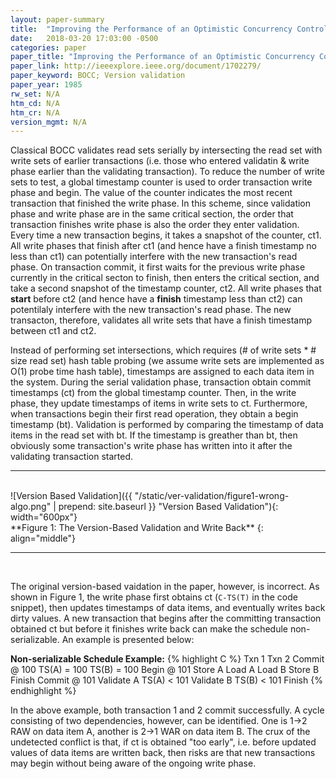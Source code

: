 ```yaml
---
layout: paper-summary
title:  "Improving the Performance of an Optimistic Concurrency Control Algorithm Through Timestamps and Versions"
date:   2018-03-20 17:03:00 -0500
categories: paper
paper_title: "Improving the Performance of an Optimistic Concurrency Control Algorithm Through Timestamps and Versions"
paper_link: http://ieeexplore.ieee.org/document/1702279/
paper_keyword: BOCC; Version validation
paper_year: 1985
rw_set: N/A
htm_cd: N/A
htm_cr: N/A
version_mgmt: N/A
---
```


Classical BOCC validates read sets serially by intersecting the read set with write sets of earlier transactions
(i.e. those who entered validatin & write phase earlier than the validating transaction). To reduce the number
of write sets to test, a global timestamp counter is used to order transaction write phase and begin. 
The value of the counter indicates the most recent transaction that finished the write phase.
In this scheme, since validation phase and write phase are in the same critical section, the order
that transaction finishes write phase is also the order they enter validation.
Every time a new transaction begins, it takes a snapshot of the counter, ct1. All
write phases that finish after ct1 (and hence have a finish timestamp no less than ct1) can potentially interfere with the 
new transaction's read phase. On transaction commit, it first waits for the previous write phase currently in the critical 
secton to finish, then enters the critical section, and take a second snapshot of the timestamp counter, ct2. 
All write phases that **start** before ct2 (and hence have a **finish** timestamp less than ct2) can potentilaly
interfere with the new transaction's read phase. The new transacton, therefore, validates all write sets that have 
a finish timestamp between ct1 and ct2.

Instead of performing set intersections, which requires (# of write sets * # size read set) hash table probing (we assume
write sets are implemented as O(1) probe time hash table), timestamps are assigned to each data item in the system. 
During the serial validation phase, transaction obtain commit timestamps (ct) from the global timestamp counter.
Then, in the write phase, they update timestamps of items in write sets to ct. Furthermore,
when transactions begin their first read operation, they obtain a begin timestamp (bt). Validation is
performed by comparing the timestamp of data items in the read set with bt. If the timestamp is greather than bt,
then obviously some transaction's write phase has written into it after the validating transaction started. 

<hr />
<br />
![Version Based Validation]({{ "/static/ver-validation/figure1-wrong-algo.png" | prepend: site.baseurl }} "Version Based Validation"){: width="600px"}
<br />
**Figure 1: The Version-Based Validation and Write Back**
{: align="middle"}
<hr /><br />

The original version-based vaidation in the paper, however, is incorrect. As shown in Figure 1, the write phase first
obtains ct (```C-TS(T)``` in the code snippet), then updates timestamps of data items, and eventually writes back
dirty values. A new transaction that begins after the committing transaction obtained ct but before it finishes write back 
can make the schedule non-serializable. An example is presented below:

**Non-serializable Schedule Example:**
{% highlight C %}
   Txn 1         Txn 2
Commit @ 100
 TS(A) = 100
 TS(B) = 100
              Begin @ 101
  Store A
                Load  A
                Load  B
  Store B
  Finish
             Commit @ 101
              Validate A
              TS(A) < 101
              Validate B
              TS(B) < 101
                Finish
{% endhighlight %}

In the above example, both transaction 1 and 2 commit successfully. A cycle consisting of two dependencies, however, 
can be identified. One is 1->2 RAW on data item A, another is 2->1 WAR on data item B. The crux of the undetected 
conflict is that, if ct is obtained "too early", i.e. before updated values of data items are written back, then risks 
are that new transactions may begin without being aware of the ongoing write phase.